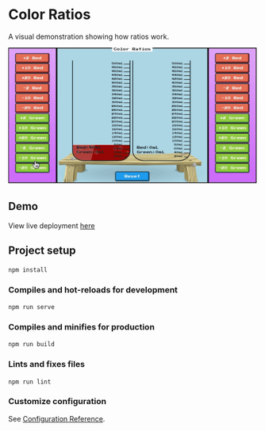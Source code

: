 # Color Ratios

A visual demonstration showing how ratios work.

![alt text](./demo.gif "Demo")

## Demo

View live deployment [here](https://www.math.uci.edu/~mathceo/games/color-ratios/)


## Project setup
```
npm install
```

### Compiles and hot-reloads for development
```
npm run serve
```

### Compiles and minifies for production
```
npm run build
```

### Lints and fixes files
```
npm run lint
```

### Customize configuration
See [Configuration Reference](https://cli.vuejs.org/config/).
